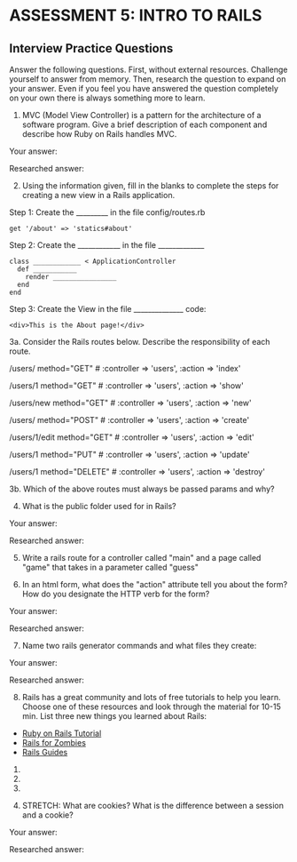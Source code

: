 # ASSESSMENT 5: INTRO TO RAILS
## Interview Practice Questions

Answer the following questions. First, without external resources. Challenge yourself to answer from memory. Then, research the question to expand on your answer. Even if you feel you have answered the question completely on your own there is always something more to learn.

1. MVC (Model View Controller) is a pattern for the architecture of a software program. Give a brief description of each component and describe how Ruby on Rails handles MVC.

  Your answer:

  Researched answer:



2. Using the information given, fill in the blanks to complete the steps for creating a new view in a Rails application.

  Step 1: Create the _________ in the file config/routes.rb
  ```
  get '/about' => 'statics#about'
  ```

  Step 2: Create the ____________ in the file _____________
  ```
  class ____________ < ApplicationController
    def ___________
      render ________________
    end
  end
  ```

  Step 3: Create the View in the file ______________
  code:
  ```
  <div>This is the About page!</div>
  ```


3a. Consider the Rails routes below. Describe the responsibility of  each route.


/users/       method="GET"     # :controller => 'users', :action => 'index'

/users/1      method="GET"     # :controller => 'users', :action => 'show'

/users/new    method="GET"     # :controller => 'users', :action => 'new'

/users/       method="POST"    # :controller => 'users', :action => 'create'

/users/1/edit method="GET"     # :controller => 'users', :action => 'edit'

/users/1      method="PUT"     # :controller => 'users', :action => 'update'

/users/1      method="DELETE"  # :controller => 'users', :action => 'destroy'



3b. Which of the above routes must always be passed params and why?



4. What is the public folder used for in Rails?

  Your answer:

  Researched answer:



5. Write a rails route for a controller called "main" and a page called "game" that takes in a parameter called "guess"




6. In an html form, what does the "action" attribute tell you about the form? How do you designate the HTTP verb for the form?

  Your answer:

  Researched answer:



7. Name two rails generator commands and what files they create:

  Your answer:

  Researched answer:


8. Rails has a great community and lots of free tutorials to help you learn. Choose one of these resources and look through the material for 10-15 min. List three new things you learned about Rails:
- [Ruby on Rails Tutorial](https://www.tutorialspoint.com/ruby-on-rails/index.htm)
- [Rails for Zombies](http://railsforzombies.org)
- [Rails Guides](http://guides.rubyonrails.org/getting_started.html)

1.

2.

3.

9. STRETCH: What are cookies? What is the difference between a session and a cookie?

  Your answer:

  Researched answer:
